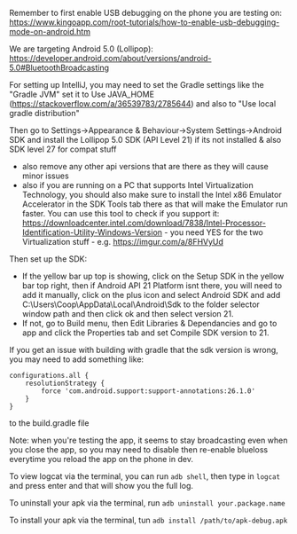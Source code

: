 
Remember to first enable USB debugging on the phone you are testing on: https://www.kingoapp.com/root-tutorials/how-to-enable-usb-debugging-mode-on-android.htm

We are targeting Android 5.0 (Lollipop): https://developer.android.com/about/versions/android-5.0#BluetoothBroadcasting

For setting up IntelliJ, you may need to set the Gradle settings like the "Gradle JVM" set it to Use JAVA_HOME (https://stackoverflow.com/a/36539783/2785644) and also to "Use local gradle distribution" 

Then go to Settings->Appearance & Behaviour->System Settings->Android SDK and install the Lollipop 5.0 SDK (API Level 21) if its not installed & also SDK level 27 for compat stuff
- also remove any other api versions that are there as they will cause minor issues
- also if you are running on a PC that supports Intel Virtualization Technology, you should also make sure to install the Intel x86 Emulator Accelerator in the SDK Tools tab there as that will make the Emulator run faster. You can use this tool to check if you support it: https://downloadcenter.intel.com/download/7838/Intel-Processor-Identification-Utility-Windows-Version - you need YES for the two Virtualization stuff - e.g. https://imgur.com/a/8FHVyUd

Then set up the SDK:
 - If the yellow bar up top is showing, click on the Setup SDK in the yellow bar top right, then if Android API 21 Platform isnt there, you will need to add it manually, click on the plus icon and select Android SDK and add C:\Users\Coop\AppData\Local\Android\Sdk to the folder selector window path and then click ok and then select version 21.
- If not, go to Build menu, then Edit Libraries & Dependancies and go to app and click the Properties tab and set Compile SDK version to 21.
 
If you get an issue with building with gradle that the sdk version is wrong, you may need to add something like:
```
configurations.all {
    resolutionStrategy {
        force 'com.android.support:support-annotations:26.1.0'
    }
}
```
to the build.gradle file

Note: when you're testing the app, it seems to stay broadcasting even when you close the app, so you may need to disable then re-enable blueloss everytime you reload the app on the phone in dev.

To view logcat via the terminal, you can run `adb shell`, then type in `logcat` and press enter and that will show you the full log.

To uninstall your apk via the terminal, run `adb uninstall your.package.name`

To install your apk via the terminal, tun `adb install /path/to/apk-debug.apk`